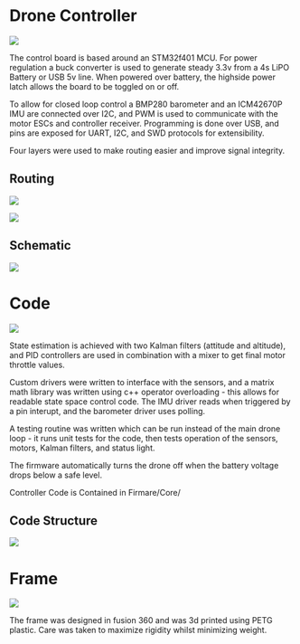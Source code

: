 # Drone Controller

![](docs/render.png)

The control board is based around an STM32f401 MCU. For power regulation a buck converter is used to generate steady 3.3v from a 4s LiPO Battery or USB 5v line. When powered over battery, the highside power latch allows the board to be toggled on or off.

To allow for closed loop control a BMP280 barometer and an ICM42670P IMU are connected over I2C, and PWM is used to communicate with the motor ESCs and controller receiver. Programming is done over USB, and pins are exposed for UART, I2C, and SWD protocols for extensibility.

Four layers were used to make routing easier and improve signal integrity.

## Routing

![](docs/PCB_Schematic.png)

![](docs/PCB_Backside.png)

## Schematic

![](docs/PCB_Layout.png)

# Code

![](docs/kf_code.png)

State estimation is achieved with two Kalman filters (attitude and altitude), and PID controllers are used in combination with a mixer to get final motor throttle values.

Custom drivers were written to interface with the sensors, and a matrix math library was written using c++ operator overloading - this allows for readable state space control code. The IMU driver reads when triggered by a pin interupt, and the barometer driver uses polling.

A testing routine was written which can be run instead of the main drone loop - it runs unit tests for the code, then tests operation of the sensors, motors, Kalman filters, and status light.

The firmware automatically turns the drone off when the battery voltage drops below a safe level.

Controller Code is Contained in Firmare/Core/

## Code Structure

![](docs/diagram.png)

# Frame

![](docs/frame.png)

The frame was designed in fusion 360 and was 3d printed using PETG plastic. Care was taken to maximize rigidity whilst minimizing weight.
